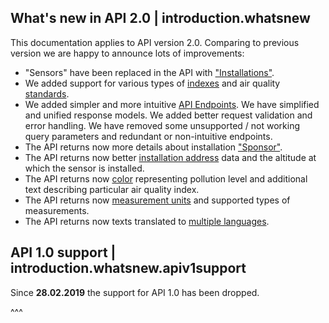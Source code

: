 ## What's new in API 2.0 | introduction.whatsnew

This documentation applies to API version 2.0. Comparing to previous version we are happy to announce lots of improvements:

- "Sensors" have been replaced in the API with ["Installations"](#concepts.installations).
- We added support for various types of [indexes](#concepts.indexes) and air quality [standards](#concepts.standards).
- We added simpler and more intuitive [API Endpoints](#endpoints). We have simplified and unified response models. We added better request validation and error handling. We have removed some unsupported / not working query parameters and redundant or non-intuitive endpoints.
- The API returns now more details about installation ["Sponsor"](#concepts.installations.sponsors).
- The API returns now better [installation address](#endpoints.installations) data and the altitude at which the sensor is installed.
- The API returns now [color](#endpoints.measurements) representing pollution level and additional text describing particular air quality index.
- The API returns now [measurement units](#endpoints.meta.measurements) and supported types of measurements.
- The API returns now texts translated to [multiple languages](#general.language).

## API 1.0 support | introduction.whatsnew.apiv1support

Since **28.02.2019** the support for API 1.0 has been dropped.

^^^
